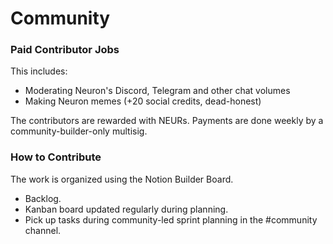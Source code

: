 # Community

### Paid Contributor Jobs

This includes:

* Moderating Neuron's Discord, Telegram and other chat volumes
* Making Neuron memes \(+20 social credits, dead-honest\)

The contributors are rewarded with NEURs. Payments are done weekly by a community-builder-only multisig.

### How to Contribute

The work is organized using the Notion Builder Board.

* Backlog.
* Kanban board updated regularly during planning.
* Pick up tasks during community-led sprint planning in the \#community channel.

